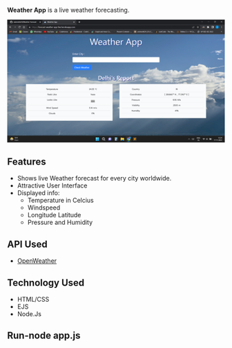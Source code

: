 **Weather App** is a live weather forecasting.

![ScreenShots](https://github.com/animesh624/Weather-Forecast/blob/master/asset/Screenshot%20(1).png)

## Features

* Shows live Weather forecast for every city worldwide.
* Attractive User Interface
* Displayed info:
  * Temperature in Celcius
  * Windspeed 
  * Longitude Latitude 
  * Pressure and Humidity 
  
## API Used 

* [OpenWeather](https://openweathermap.org/)

## Technology Used

* HTML/CSS
* EJS
* Node.Js

## Run-node app.js
